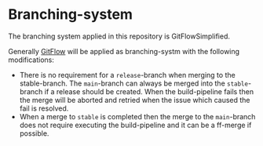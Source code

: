 # Branching-system

The branching system applied in this repository is GitFlowSimplified.

Generally [GitFlow](./GitFlow.md) will be applied as branching-systm with the following modifications:

- There is no requirement for a `release`-branch when merging to the stable-branch. The `main`-branch can always be merged into the `stable`-branch if a release should be created. When the build-pipeline fails then the merge will be aborted and retried when the issue which caused the fail is resolved.
- When a merge to `stable` is completed then the merge to the `main`-branch does not require executing the build-pipeline and it can be a ff-merge if possible.
